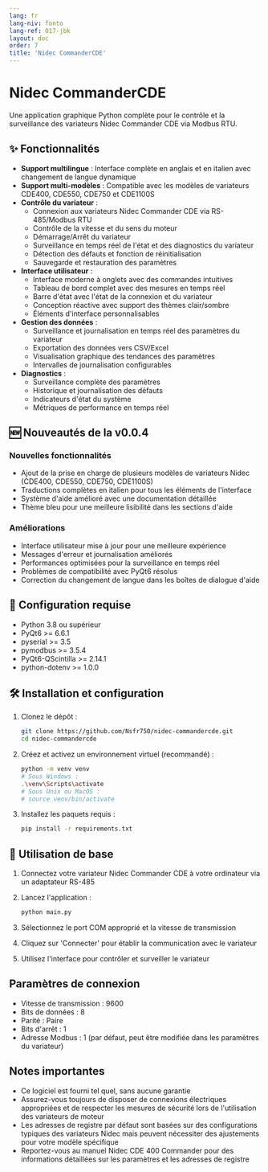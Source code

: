 ```yaml
---
lang: fr
lang-niv: fonto
lang-ref: 017-jbk
layout: doc
order: 7
title: 'Nidec CommanderCDE'
---
```


# Nidec CommanderCDE

Une application graphique Python complète pour le contrôle et la surveillance des variateurs Nidec Commander CDE via Modbus RTU.

## ✨ Fonctionnalités

- **Support multilingue** : Interface complète en anglais et en italien avec changement de langue dynamique
- **Support multi-modèles** : Compatible avec les modèles de variateurs CDE400, CDE550, CDE750 et CDE1100S
- **Contrôle du variateur** :
  - Connexion aux variateurs Nidec Commander CDE via RS-485/Modbus RTU
  - Contrôle de la vitesse et du sens du moteur
  - Démarrage/Arrêt du variateur
  - Surveillance en temps réel de l'état et des diagnostics du variateur
  - Détection des défauts et fonction de réinitialisation
  - Sauvegarde et restauration des paramètres
- **Interface utilisateur** :
  - Interface moderne à onglets avec des commandes intuitives
  - Tableau de bord complet avec des mesures en temps réel
  - Barre d'état avec l'état de la connexion et du variateur
  - Conception réactive avec support des thèmes clair/sombre
  - Éléments d'interface personnalisables
- **Gestion des données** :
  - Surveillance et journalisation en temps réel des paramètres du variateur
  - Exportation des données vers CSV/Excel
  - Visualisation graphique des tendances des paramètres
  - Intervalles de journalisation configurables
- **Diagnostics** :
  - Surveillance complète des paramètres
  - Historique et journalisation des défauts
  - Indicateurs d'état du système
  - Métriques de performance en temps réel

## 🆕 Nouveautés de la v0.0.4

### Nouvelles fonctionnalités
- Ajout de la prise en charge de plusieurs modèles de variateurs Nidec (CDE400, CDE550, CDE750, CDE1100S)
- Traductions complètes en italien pour tous les éléments de l'interface
- Système d'aide amélioré avec une documentation détaillée
- Thème bleu pour une meilleure lisibilité dans les sections d'aide

### Améliorations
- Interface utilisateur mise à jour pour une meilleure expérience
- Messages d'erreur et journalisation améliorés
- Performances optimisées pour la surveillance en temps réel
- Problèmes de compatibilité avec PyQt6 résolus
- Correction du changement de langue dans les boîtes de dialogue d'aide

## 🚀 Configuration requise

- Python 3.8 ou supérieur
- PyQt6 >= 6.6.1
- pyserial >= 3.5
- pymodbus >= 3.5.4
- PyQt6-QScintilla >= 2.14.1
- python-dotenv >= 1.0.0

## 🛠 Installation et configuration

1. Clonez le dépôt :

   ```bash
   git clone https://github.com/Nsfr750/nidec-commandercde.git
   cd nidec-commandercde
   ```

2. Créez et activez un environnement virtuel (recommandé) :

   ```bash
   python -m venv venv
   # Sous Windows :
   .\venv\Scripts\activate
   # Sous Unix ou MacOS :
   # source venv/bin/activate
   ```

3. Installez les paquets requis :

   ```bash
   pip install -r requirements.txt
   ```

## 🚀 Utilisation de base

1. Connectez votre variateur Nidec Commander CDE à votre ordinateur via un adaptateur RS-485
2. Lancez l'application :

   ```bash
   python main.py
   ```

3. Sélectionnez le port COM approprié et la vitesse de transmission
4. Cliquez sur 'Connecter' pour établir la communication avec le variateur
5. Utilisez l'interface pour contrôler et surveiller le variateur

## Paramètres de connexion

- Vitesse de transmission : 9600
- Bits de données : 8
- Parité : Paire
- Bits d'arrêt : 1
- Adresse Modbus : 1 (par défaut, peut être modifiée dans les paramètres du variateur)

## Notes importantes

- Ce logiciel est fourni tel quel, sans aucune garantie
- Assurez-vous toujours de disposer de connexions électriques appropriées et de respecter les mesures de sécurité lors de l'utilisation des variateurs de moteur
- Les adresses de registre par défaut sont basées sur des configurations typiques des variateurs Nidec mais peuvent nécessiter des ajustements pour votre modèle spécifique
- Reportez-vous au manuel Nidec CDE 400 Commander pour des informations détaillées sur les paramètres et les adresses de registre
